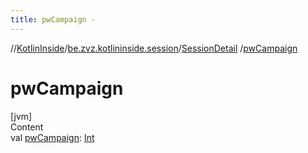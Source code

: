 ```yaml
---
title: pwCampaign -
---
```

//[KotlinInside](../../index.md)/[be.zvz.kotlininside.session](../index.md)/[SessionDetail](index.md)
/[pwCampaign](pw-campaign.md)

# pwCampaign

[jvm]  
Content  
val [pwCampaign](pw-campaign.md): [Int](https://kotlinlang.org/api/latest/jvm/stdlib/kotlin/-int/index.html)  



